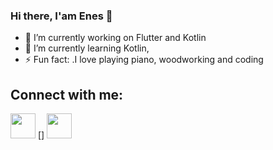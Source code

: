 ### Hi there, I'am Enes 👋

- 🔭 I’m currently working on Flutter and Kotlin
- 🌱 I’m currently learning Kotlin,
- ⚡ Fun fact: .I love playing piano, woodworking and coding

## Connect with me:

  [<img src="https://cdn-icons-png.flaticon.com/512/2111/2111463.png" height="40">](https://www.instagram.com/enes_algan76/)
  []
  [<img src="https://cdn-icons-png.flaticon.com/512/145/145807.png" height="40">](https://www.linkedin.com/in/enes-algan-69248b221/)


